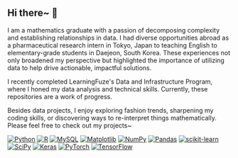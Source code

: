 ## Hi there~ 👋

I am a mathematics graduate with a passion of decomposing complexity and establishing relationships in data. I had diverse opportunities abroad as a pharmaceutical research intern in Tokyo, Japan to teaching English to elementary-grade students in Daejeon, South Korea. These experiences not only broadened my perspective but highlighted the importance of utilizing data to help drive actionable, impactful solutions.

I recently completed LearningFuze's Data and Infrastructure Program, where I honed my data analysis and technical skills. Currently, these repositories are a work of progress. 

Besides data projects, I enjoy exploring fashion trends, sharpening my coding skills, or discovering ways to re-interpret things mathematically. Please feel free to check out my projects~


[![Python](https://img.shields.io/badge/python-3670A0?style=for-the-badge&logo=python&logoColor=ffdd54)](https://github.com/tnewtont)
[![R](https://img.shields.io/badge/r-%23276DC3.svg?style=for-the-badge&logo=r&logoColor=white)](https://github.com/tnewtont)
[![MySQL](https://img.shields.io/badge/mysql-4479A1.svg?style=for-the-badge&logo=mysql&logoColor=white)](https://github.com/tnewtont)
[![Matplotlib](https://img.shields.io/badge/Matplotlib-%23ffffff.svg?style=for-the-badge&logo=Matplotlib&logoColor=black)](https://github.com/tnewtont)
[![NumPy](https://img.shields.io/badge/numpy-%23013243.svg?style=for-the-badge&logo=numpy&logoColor=white)](https://github.com/tnewtont)
[![Pandas](https://img.shields.io/badge/pandas-%23150458.svg?style=for-the-badge&logo=pandas&logoColor=white)](https://github.com/tnewtont)
[![scikit-learn](https://img.shields.io/badge/scikit--learn-%23F7931E.svg?style=for-the-badge&logo=scikit-learn&logoColor=white)](https://github.com/tnewtont)
[![SciPy](https://img.shields.io/badge/SciPy-%230C55A5.svg?style=for-the-badge&logo=scipy&logoColor=%white)](https://github.com/tnewtont)
[![Keras](https://img.shields.io/badge/Keras-%23D00000.svg?style=for-the-badge&logo=Keras&logoColor=white)](https://github.com/tnewtont)
[![PyTorch](https://img.shields.io/badge/PyTorch-%23EE4C2C.svg?style=for-the-badge&logo=PyTorch&logoColor=white)](https://github.com/tnewtont)
[![TensorFlow](https://img.shields.io/badge/TensorFlow-%23FF6F00.svg?style=for-the-badge&logo=TensorFlow&logoColor=white)](https://github.com/tnewtont)
  

<!--
Get editor and render to SVG
<img src="python.svg" title="Python"> 
![Python](https://raw.githubusercontent.com/tnewtont/tnewtont/89bf7093a5ff60a403a7cad5bf29f540ca780d9f/python.svg)
**tnewtont/tnewtont** is a ✨ _special_ ✨ repository because its `README.md` (this file) appears on your GitHub profile.
My ultimate goal is to leverage data science in creative, dynamic fields like fashion, where trends and operations can be enhanced through intelligent analytics. 
TO-DO LIST: Add badges!
Here are some ideas to get you started:
- Add a table of contents
- Make sure your repository names 
![Python](https://img.shields.io/badge/python-3.12-blue.svg)
![R](https://img.shields.io/badge/r-%23276DC3.svg?style=for-the-badge&logo=r&logoColor=white)
- 🔭 I’m currently working on ...
- 🌱 I’m currently learning ...
- 👯 I’m looking to collaborate on ...
- 🤔 I’m looking for help with ...
- 💬 Ask me about ...
- 📫 How to reach me: ...
- 😄 Pronouns: ...
- ⚡ Fun fact: ...
-->
